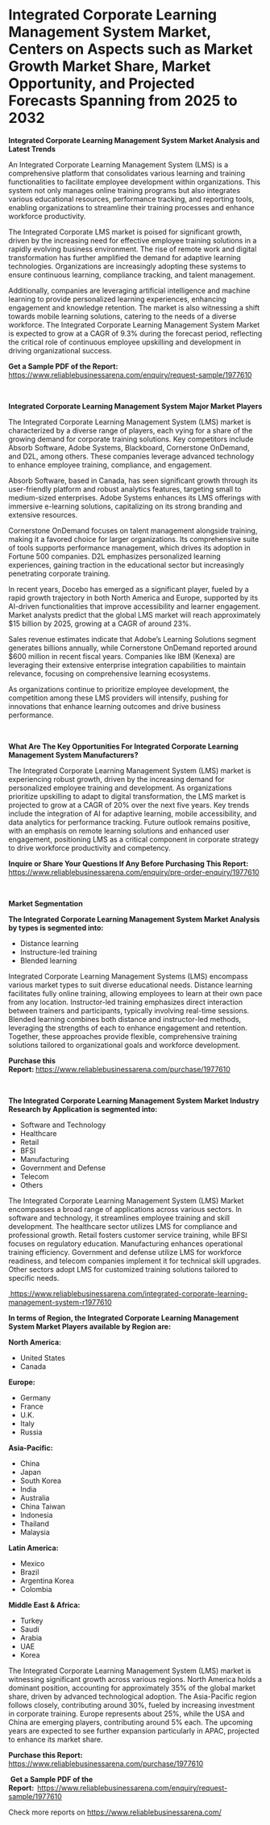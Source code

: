 <p><h1>Integrated Corporate Learning Management System Market, Centers on Aspects such as Market Growth Market Share, Market Opportunity, and Projected Forecasts Spanning from 2025 to 2032</h1></p><p><strong>Integrated Corporate Learning Management System Market Analysis and Latest Trends</strong></p>
<p><p>An Integrated Corporate Learning Management System (LMS) is a comprehensive platform that consolidates various learning and training functionalities to facilitate employee development within organizations. This system not only manages online training programs but also integrates various educational resources, performance tracking, and reporting tools, enabling organizations to streamline their training processes and enhance workforce productivity.</p><p>The Integrated Corporate LMS market is poised for significant growth, driven by the increasing need for effective employee training solutions in a rapidly evolving business environment. The rise of remote work and digital transformation has further amplified the demand for adaptive learning technologies. Organizations are increasingly adopting these systems to ensure continuous learning, compliance tracking, and talent management.</p><p>Additionally, companies are leveraging artificial intelligence and machine learning to provide personalized learning experiences, enhancing engagement and knowledge retention. The market is also witnessing a shift towards mobile learning solutions, catering to the needs of a diverse workforce. The Integrated Corporate Learning Management System Market is expected to grow at a CAGR of 9.3% during the forecast period, reflecting the critical role of continuous employee upskilling and development in driving organizational success.</p></p>
<p><strong>Get a Sample PDF of the Report:&nbsp;</strong> <a href="https://www.reliablebusinessarena.com/enquiry/request-sample/1977610?utm_campaign=3118&utm_medium=2&utm_source=Github&utm_content=ia&utm_term=11032025&utm_id=integrated-corporate-learning-management-system">https://www.reliablebusinessarena.com/enquiry/request-sample/1977610</a></p>
<p>&nbsp;</p>
<p><strong>Integrated Corporate Learning Management System Major Market Players</strong></p>
<p><p>The Integrated Corporate Learning Management System (LMS) market is characterized by a diverse range of players, each vying for a share of the growing demand for corporate training solutions. Key competitors include Absorb Software, Adobe Systems, Blackboard, Cornerstone OnDemand, and D2L, among others. These companies leverage advanced technology to enhance employee training, compliance, and engagement.</p><p>Absorb Software, based in Canada, has seen significant growth through its user-friendly platform and robust analytics features, targeting small to medium-sized enterprises. Adobe Systems enhances its LMS offerings with immersive e-learning solutions, capitalizing on its strong branding and extensive resources.</p><p>Cornerstone OnDemand focuses on talent management alongside training, making it a favored choice for larger organizations. Its comprehensive suite of tools supports performance management, which drives its adoption in Fortune 500 companies. D2L emphasizes personalized learning experiences, gaining traction in the educational sector but increasingly penetrating corporate training.</p><p>In recent years, Docebo has emerged as a significant player, fueled by a rapid growth trajectory in both North America and Europe, supported by its AI-driven functionalities that improve accessibility and learner engagement. Market analysts predict that the global LMS market will reach approximately $15 billion by 2025, growing at a CAGR of around 23%.</p><p>Sales revenue estimates indicate that Adobe’s Learning Solutions segment generates billions annually, while Cornerstone OnDemand reported around $600 million in recent fiscal years. Companies like IBM (Kenexa) are leveraging their extensive enterprise integration capabilities to maintain relevance, focusing on comprehensive learning ecosystems.</p><p>As organizations continue to prioritize employee development, the competition among these LMS providers will intensify, pushing for innovations that enhance learning outcomes and drive business performance.</p></p>
<p>&nbsp;</p>
<p><strong>What Are The Key Opportunities For Integrated Corporate Learning Management System Manufacturers?</strong></p>
<p><p>The Integrated Corporate Learning Management System (LMS) market is experiencing robust growth, driven by the increasing demand for personalized employee training and development. As organizations prioritize upskilling to adapt to digital transformation, the LMS market is projected to grow at a CAGR of 20% over the next five years. Key trends include the integration of AI for adaptive learning, mobile accessibility, and data analytics for performance tracking. Future outlook remains positive, with an emphasis on remote learning solutions and enhanced user engagement, positioning LMS as a critical component in corporate strategy to drive workforce productivity and competency.</p></p>
<p><strong>Inquire or Share Your Questions If Any Before Purchasing This Report:</strong> <a href="https://www.reliablebusinessarena.com/enquiry/pre-order-enquiry/1977610?utm_campaign=3118&utm_medium=2&utm_source=Github&utm_content=ia&utm_term=11032025&utm_id=integrated-corporate-learning-management-system">https://www.reliablebusinessarena.com/enquiry/pre-order-enquiry/1977610</a></p>
<p>&nbsp;</p>
<p><strong>Market Segmentation</strong></p>
<p><strong>The Integrated Corporate Learning Management System Market Analysis by types is segmented into:</strong></p>
<p><ul><li>Distance learning</li><li>Instructure-led training</li><li>Blended learning</li></ul></p>
<p><p>Integrated Corporate Learning Management Systems (LMS) encompass various market types to suit diverse educational needs. Distance learning facilitates fully online training, allowing employees to learn at their own pace from any location. Instructor-led training emphasizes direct interaction between trainers and participants, typically involving real-time sessions. Blended learning combines both distance and instructor-led methods, leveraging the strengths of each to enhance engagement and retention. Together, these approaches provide flexible, comprehensive training solutions tailored to organizational goals and workforce development.</p></p>
<p><strong>Purchase this Report:&nbsp;</strong><a href="https://www.reliablebusinessarena.com/purchase/1977610?utm_campaign=3118&utm_medium=2&utm_source=Github&utm_content=ia&utm_term=11032025&utm_id=integrated-corporate-learning-management-system">https://www.reliablebusinessarena.com/purchase/1977610</a></p>
<p>&nbsp;</p>
<p><strong>The Integrated Corporate Learning Management System Market Industry Research by Application is segmented into:</strong></p>
<p><ul><li>Software and Technology</li><li>Healthcare</li><li>Retail</li><li>BFSI</li><li>Manufacturing</li><li>Government and Defense</li><li>Telecom</li><li>Others</li></ul></p>
<p><p>The Integrated Corporate Learning Management System (LMS) Market encompasses a broad range of applications across various sectors. In software and technology, it streamlines employee training and skill development. The healthcare sector utilizes LMS for compliance and professional growth. Retail fosters customer service training, while BFSI focuses on regulatory education. Manufacturing enhances operational training efficiency. Government and defense utilize LMS for workforce readiness, and telecom companies implement it for technical skill upgrades. Other sectors adopt LMS for customized training solutions tailored to specific needs.</p></p>
<p><a href="https://www.reliablebusinessarena.com/integrated-corporate-learning-management-system-r1977610?utm_campaign=3118&utm_medium=2&utm_source=Github&utm_content=ia&utm_term=11032025&utm_id=integrated-corporate-learning-management-system">&nbsp;https://www.reliablebusinessarena.com/integrated-corporate-learning-management-system-r1977610</a></p>
<p><strong>In terms of Region, the Integrated Corporate Learning Management System Market Players available by Region are:</strong></p>
<p>
    <p> <strong> North America: </strong>
        <ul>
            <li>United States</li>
            <li>Canada</li>
        </ul>
        </p> 
    <p> <strong> Europe: </strong>
        <ul>
            <li>Germany</li>
            <li>France</li>
            <li>U.K.</li>
            <li>Italy</li>
            <li>Russia</li>
        </ul>
        </p> 
    <p> <strong> Asia-Pacific: </strong>
        <ul>
            <li>China</li>
            <li>Japan</li>
            <li>South Korea</li>
            <li>India</li>
            <li>Australia</li>
            <li>China Taiwan</li>
            <li>Indonesia</li>
            <li>Thailand</li>
            <li>Malaysia</li>
        </ul>
        </p> 
    <p> <strong> Latin America: </strong>
        <ul>
            <li>Mexico</li>
            <li>Brazil</li>
            <li>Argentina Korea</li>
            <li>Colombia</li>
        </ul>
        </p> 
    <p> <strong> Middle East & Africa: </strong>
        <ul>
            <li>Turkey</li>
            <li>Saudi</li>
            <li>Arabia</li>
            <li>UAE</li>
            <li>Korea</li>
        </ul>
    </p>
    </p>
<p><p>The Integrated Corporate Learning Management System (LMS) market is witnessing significant growth across various regions. North America holds a dominant position, accounting for approximately 35% of the global market share, driven by advanced technological adoption. The Asia-Pacific region follows closely, contributing around 30%, fueled by increasing investment in corporate training. Europe represents about 25%, while the USA and China are emerging players, contributing around 5% each. The upcoming years are expected to see further expansion particularly in APAC, projected to enhance its market share.</p></p>
<p><strong>Purchase this Report: </strong><a href="https://www.reliablebusinessarena.com/purchase/1977610?utm_campaign=3118&utm_medium=2&utm_source=Github&utm_content=ia&utm_term=11032025&utm_id=integrated-corporate-learning-management-system">https://www.reliablebusinessarena.com/purchase/1977610</a></p>
<p>&nbsp;<strong>Get a Sample PDF of the Report:&nbsp;&nbsp;</strong><a href="https://www.reliablebusinessarena.com/enquiry/request-sample/1977610?utm_campaign=3118&utm_medium=2&utm_source=Github&utm_content=ia&utm_term=11032025&utm_id=integrated-corporate-learning-management-system">https://www.reliablebusinessarena.com/enquiry/request-sample/1977610</a></p>
<p><strong></strong></p>
<p>Check more reports on <a href="https://www.reliablebusinessarena.com/?utm_campaign=3118&utm_medium=2&utm_source=Github&utm_content=ia&utm_term=11032025&utm_id=integrated-corporate-learning-management-system">https://www.reliablebusinessarena.com/</a></p>